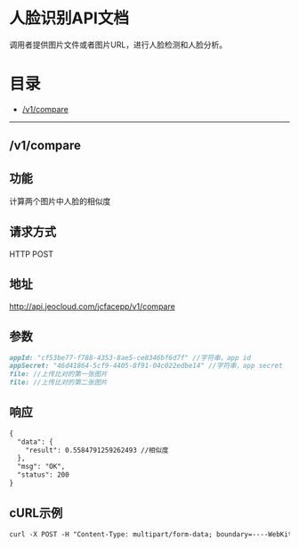 ﻿# 人脸识别API文档

调用者提供图片文件或者图片URL，进行人脸检测和人脸分析。

# 目录
* [/v1/compare](https://jeocloud-tech.github.io#v1compare)

---------

## /v1/compare

## 功能

计算两个图片中人脸的相似度

## 请求方式

HTTP POST

## 地址

http://api.jeocloud.com/jcfacepp/v1/compare

## 参数

```md
appId: "cf53be77-f788-4353-8ae5-ce8346bf6d7f" //字符串，app id
appSecret: "46d41864-5cf9-4405-8f91-04c022edbe14" //字符串，app secret
file: //上传比对的第一张图片
file: //上传比对的第二张图片
```

## 响应

```md
{
  "data": {
    "result": 0.5584791259262493 //相似度
  },
  "msg": "OK",
  "status": 200
}
```

## cURL示例

```md
curl -X POST -H "Content-Type: multipart/form-data; boundary=----WebKitFormBoundary7MA4YWxkTrZu0gW" -H "Cache-Control: no-cache" -H "Postman-Token: 4bbc3cbc-fffc-cc2e-8153-9b5327920238" -F "appId=cf53be77-f788-4353-8ae5-ce8346bf6d7f" -F "appSecret=46d41864-5cf9-4405-8f91-04c022edbe14" -F "file=@1.jpg" -F "file=@2.jpg" "http://api.jeocloud.com/jcfacepp/v1/compare"
```